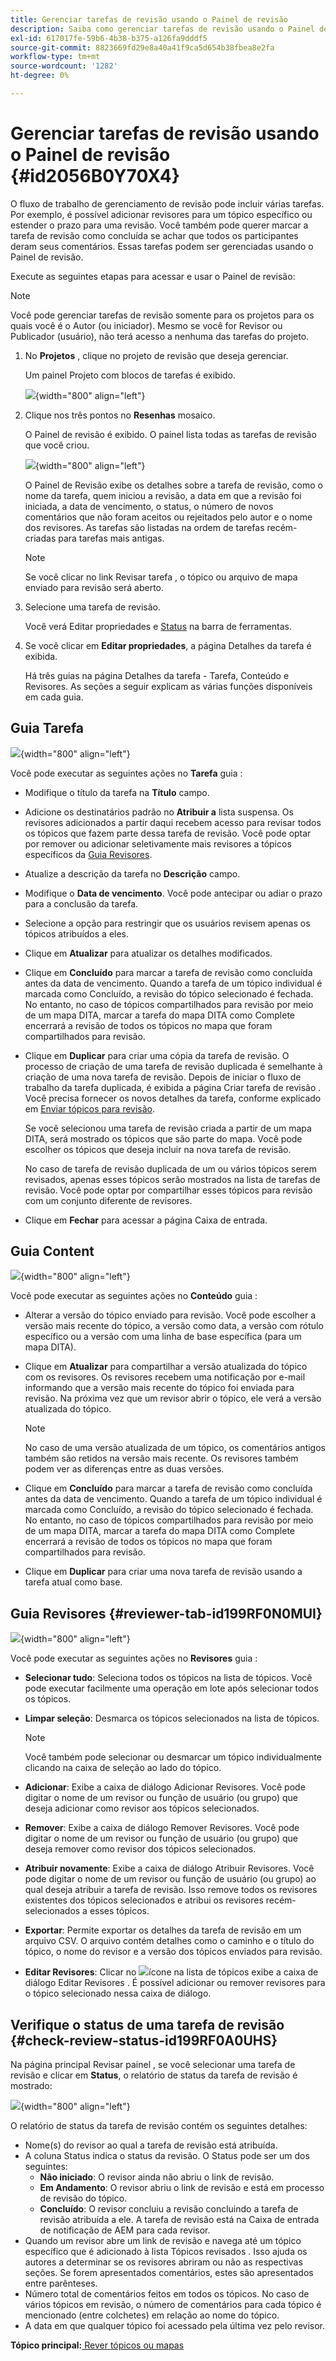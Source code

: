 ```yaml
---
title: Gerenciar tarefas de revisão usando o Painel de revisão
description: Saiba como gerenciar tarefas de revisão usando o Painel de revisão
exl-id: 617017fe-59b6-4b38-b375-a126fa9dddf5
source-git-commit: 8823669fd29e8a40a41f9ca5d654b38fbea8e2fa
workflow-type: tm+mt
source-wordcount: '1282'
ht-degree: 0%

---
```


# Gerenciar tarefas de revisão usando o Painel de revisão {#id2056B0Y70X4}

O fluxo de trabalho de gerenciamento de revisão pode incluir várias tarefas. Por exemplo, é possível adicionar revisores para um tópico específico ou estender o prazo para uma revisão. Você também pode querer marcar a tarefa de revisão como concluída se achar que todos os participantes deram seus comentários. Essas tarefas podem ser gerenciadas usando o Painel de revisão.

Execute as seguintes etapas para acessar e usar o Painel de revisão:

>[!NOTE]
>
> Você pode gerenciar tarefas de revisão somente para os projetos para os quais você é o Autor \(ou iniciador\). Mesmo se você for Revisor ou Publicador \(usuário\), não terá acesso a nenhuma das tarefas do projeto.

1. No **Projetos** , clique no projeto de revisão que deseja gerenciar.

   Um painel Projeto com blocos de tarefas é exibido.

   ![](images/review-management.png){width="800" align="left"}

1. Clique nos três pontos no **Resenhas** mosaico.

   O Painel de revisão é exibido. O painel lista todas as tarefas de revisão que você criou.

   ![](images/review-dashboard.png){width="800" align="left"}

   O Painel de Revisão exibe os detalhes sobre a tarefa de revisão, como o nome da tarefa, quem iniciou a revisão, a data em que a revisão foi iniciada, a data de vencimento, o status, o número de novos comentários que não foram aceitos ou rejeitados pelo autor e o nome dos revisores. As tarefas são listadas na ordem de tarefas recém-criadas para tarefas mais antigas.

   >[!NOTE]
   >
   > Se você clicar no link Revisar tarefa , o tópico ou arquivo de mapa enviado para revisão será aberto.

1. Selecione uma tarefa de revisão.

   Você verá Editar propriedades e [Status](#check-review-status-id199RF0A0UHS) na barra de ferramentas.

1. Se você clicar em **Editar propriedades**, a página Detalhes da tarefa é exibida.

   Há três guias na página Detalhes da tarefa - Tarefa, Conteúdo e Revisores. As seções a seguir explicam as várias funções disponíveis em cada guia.


## Guia Tarefa

![](images/review-task-page.png){width="800" align="left"}

Você pode executar as seguintes ações no **Tarefa** guia :

- Modifique o título da tarefa na **Título** campo.
- Adicione os destinatários padrão no **Atribuir a** lista suspensa. Os revisores adicionados a partir daqui recebem acesso para revisar todos os tópicos que fazem parte dessa tarefa de revisão. Você pode optar por remover ou adicionar seletivamente mais revisores a tópicos específicos da [Guia Revisores](#reviewer-tab-id199RF0N0MUI).
- Atualize a descrição da tarefa no **Descrição** campo.
- Modifique o **Data de vencimento**. Você pode antecipar ou adiar o prazo para a conclusão da tarefa.
- Selecione a opção para restringir que os usuários revisem apenas os tópicos atribuídos a eles.
- Clique em **Atualizar** para atualizar os detalhes modificados.
- Clique em **Concluído** para marcar a tarefa de revisão como concluída antes da data de vencimento. Quando a tarefa de um tópico individual é marcada como Concluído, a revisão do tópico selecionado é fechada. No entanto, no caso de tópicos compartilhados para revisão por meio de um mapa DITA, marcar a tarefa do mapa DITA como Complete encerrará a revisão de todos os tópicos no mapa que foram compartilhados para revisão.
- Clique em **Duplicar** para criar uma cópia da tarefa de revisão. O processo de criação de uma tarefa de revisão duplicada é semelhante à criação de uma nova tarefa de revisão. Depois de iniciar o fluxo de trabalho da tarefa duplicada, é exibida a página Criar tarefa de revisão . Você precisa fornecer os novos detalhes da tarefa, conforme explicado em [Enviar tópicos para revisão](review-send-topics-for-review.md#).

   Se você selecionou uma tarefa de revisão criada a partir de um mapa DITA, será mostrado os tópicos que são parte do mapa. Você pode escolher os tópicos que deseja incluir na nova tarefa de revisão.

   No caso de tarefa de revisão duplicada de um ou vários tópicos serem revisados, apenas esses tópicos serão mostrados na lista de tarefas de revisão. Você pode optar por compartilhar esses tópicos para revisão com um conjunto diferente de revisores.

- Clique em **Fechar** para acessar a página Caixa de entrada.

## Guia Content

![](images/review-content-page.png){width="800" align="left"}

Você pode executar as seguintes ações no **Conteúdo** guia :

- Alterar a versão do tópico enviado para revisão. Você pode escolher a versão mais recente do tópico, a versão como data, a versão com rótulo específico ou a versão com uma linha de base específica \(para um mapa DITA\).

- Clique em **Atualizar** para compartilhar a versão atualizada do tópico com os revisores. Os revisores recebem uma notificação por e-mail informando que a versão mais recente do tópico foi enviada para revisão. Na próxima vez que um revisor abrir o tópico, ele verá a versão atualizada do tópico.

   >[!NOTE]
   >
   > No caso de uma versão atualizada de um tópico, os comentários antigos também são retidos na versão mais recente. Os revisores também podem ver as diferenças entre as duas versões.

- Clique em **Concluído** para marcar a tarefa de revisão como concluída antes da data de vencimento. Quando a tarefa de um tópico individual é marcada como Concluído, a revisão do tópico selecionado é fechada. No entanto, no caso de tópicos compartilhados para revisão por meio de um mapa DITA, marcar a tarefa do mapa DITA como Complete encerrará a revisão de todos os tópicos no mapa que foram compartilhados para revisão.

- Clique em **Duplicar** para criar uma nova tarefa de revisão usando a tarefa atual como base.


## Guia Revisores {#reviewer-tab-id199RF0N0MUI}

![](images/reviewers-tab.png){width="800" align="left"}

Você pode executar as seguintes ações no **Revisores** guia :

- **Selecionar tudo**: Seleciona todos os tópicos na lista de tópicos. Você pode executar facilmente uma operação em lote após selecionar todos os tópicos.
- **Limpar seleção**: Desmarca os tópicos selecionados na lista de tópicos.

   >[!NOTE]
   >
   > Você também pode selecionar ou desmarcar um tópico individualmente clicando na caixa de seleção ao lado do tópico.

- **Adicionar**: Exibe a caixa de diálogo Adicionar Revisores. Você pode digitar o nome de um revisor ou função de usuário \(ou grupo\) que deseja adicionar como revisor aos tópicos selecionados.
- **Remover**: Exibe a caixa de diálogo Remover Revisores. Você pode digitar o nome de um revisor ou função de usuário \(ou grupo\) que deseja remover como revisor dos tópicos selecionados.
- **Atribuir novamente**: Exibe a caixa de diálogo Atribuir Revisores. Você pode digitar o nome de um revisor ou função de usuário \(ou grupo\) ao qual deseja atribuir a tarefa de revisão. Isso remove todos os revisores existentes dos tópicos selecionados e atribui os revisores recém-selecionados a esses tópicos.
- **Exportar**: Permite exportar os detalhes da tarefa de revisão em um arquivo CSV. O arquivo contém detalhes como o caminho e o título do tópico, o nome do revisor e a versão dos tópicos enviados para revisão.
- **Editar Revisores**: Clicar no ![](images/edit_pencil_icon.svg)ícone na lista de tópicos exibe a caixa de diálogo Editar Revisores . É possível adicionar ou remover revisores para o tópico selecionado nessa caixa de diálogo.

## Verifique o status de uma tarefa de revisão {#check-review-status-id199RF0A0UHS}

Na página principal Revisar painel , se você selecionar uma tarefa de revisão e clicar em **Status**, o relatório de status da tarefa de revisão é mostrado:

![](images/review-status-report.png){width="800" align="left"}

O relatório de status da tarefa de revisão contém os seguintes detalhes:

- Nome\(s\) do revisor ao qual a tarefa de revisão está atribuída.
- A coluna Status indica o status da revisão. O Status pode ser um dos seguintes:
   - **Não iniciado**: O revisor ainda não abriu o link de revisão.
   - **Em Andamento**: O revisor abriu o link de revisão e está em processo de revisão do tópico.
   - **Concluído**: O revisor concluiu a revisão concluindo a tarefa de revisão atribuída a ele. A tarefa de revisão está na Caixa de entrada de notificação de AEM para cada revisor.
- Quando um revisor abre um link de revisão e navega até um tópico específico que é adicionado à lista Tópicos revisados . Isso ajuda os autores a determinar se os revisores abriram ou não as respectivas seções. Se forem apresentados comentários, estes são apresentados entre parênteses.
- Número total de comentários feitos em todos os tópicos. No caso de vários tópicos em revisão, o número de comentários para cada tópico é mencionado \(entre colchetes\) em relação ao nome do tópico.
- A data em que qualquer tópico foi acessado pela última vez pelo revisor.

**Tópico principal:**[ Rever tópicos ou mapas](review.md)
